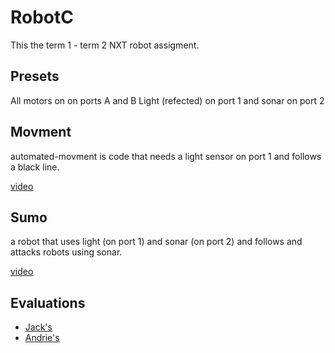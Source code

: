 # RobotC
This the term 1 - term 2 NXT robot assigment.

## Presets
All motors on on ports A and B
Light (refected) on port 1 and sonar on port 2


## Movment
automated-movment is code that needs a light sensor on port 1 and follows a black line.

[video](https://github.com/GitOffMyLAN/RobotC/blob/master/movment.mp4)
## Sumo
a robot that uses light (on port 1) and sonar (on port 2) and follows and attacks robots using sonar.

[video](https://github.com/GitOffMyLAN/RobotC/blob/master/sumo.mp4)

## Evaluations
* [Jack's](https://github.com/GitOffMyLAN/RobotC/blob/master/jack's%20evaluation.md)
* [Andrie's](https://github.com/GitOffMyLAN/RobotC/blob/master/andries%20evaluation.md)

